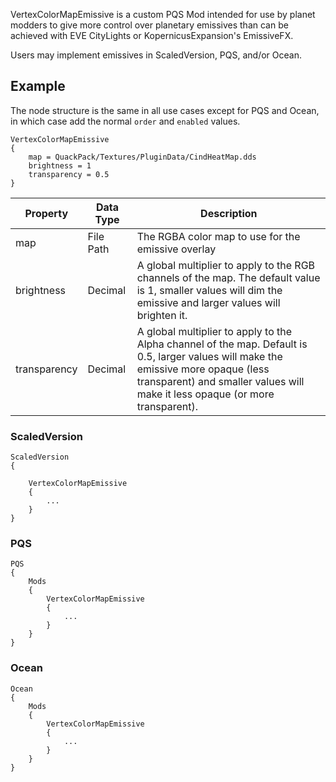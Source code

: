 VertexColorMapEmissive is a custom PQS Mod intended for use by planet modders to give more control over planetary emissives than can be achieved with EVE CityLights or KopernicusExpansion's EmissiveFX.

Users may implement emissives in ScaledVersion, PQS, and/or Ocean.

## Example

The node structure is the same in all use cases except for PQS and Ocean, in which case add the normal `order` and `enabled` values.
```
VertexColorMapEmissive
{
    map = QuackPack/Textures/PluginData/CindHeatMap.dds
    brightness = 1
    transparency = 0.5
}
```
| Property     | Data Type | Description   |
|--------------|-----------|---------------|
| map          | File Path | The RGBA color map to use for the emissive overlay|
| brightness   | Decimal   | A global multiplier to apply to the RGB channels of the map. The default value is 1, smaller values will dim the emissive and larger values will brighten it.|
| transparency | Decimal   | A global multiplier to apply to the Alpha channel of the map. Default is 0.5, larger values will make the emissive more opaque (less transparent) and smaller values will make it less opaque (or more transparent).|

### ScaledVersion
```
ScaledVersion
{

    VertexColorMapEmissive
    {
        ...
    }
}
```

### PQS
```
PQS
{
    Mods
    {
        VertexColorMapEmissive
        {
            ...
        }
    }
}
```

### Ocean
```
Ocean
{
    Mods
    {
        VertexColorMapEmissive
        {
            ...
        }
    }
}
```
